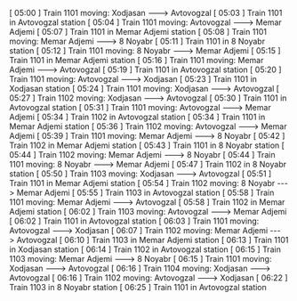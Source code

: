 [ 05:00 ] Train 1101 moving: Xodjasan ---> Avtovogzal
[ 05:03 ] Train 1101 in Avtovogzal station
[ 05:04 ] Train 1101 moving: Avtovogzal ---> Memar Adjemi
[ 05:07 ] Train 1101 in Memar Adjemi station
[ 05:08 ] Train 1101 moving: Memar Adjemi ---> 8 Noyabr
[ 05:11 ] Train 1101 in 8 Noyabr station
[ 05:12 ] Train 1101 moving: 8 Noyabr ---> Memar Adjemi
[ 05:15 ] Train 1101 in Memar Adjemi station
[ 05:16 ] Train 1101 moving: Memar Adjemi ---> Avtovogzal
[ 05:19 ] Train 1101 in Avtovogzal station
[ 05:20 ] Train 1101 moving: Avtovogzal ---> Xodjasan
[ 05:23 ] Train 1101 in Xodjasan station
[ 05:24 ] Train 1101 moving: Xodjasan ---> Avtovogzal
[ 05:27 ] Train 1102 moving: Xodjasan ---> Avtovogzal
[ 05:30 ] Train 1101 in Avtovogzal station
[ 05:31 ] Train 1101 moving: Avtovogzal ---> Memar Adjemi
[ 05:34 ] Train 1102 in Avtovogzal station
[ 05:34 ] Train 1101 in Memar Adjemi station
[ 05:36 ] Train 1102 moving: Avtovogzal ---> Memar Adjemi
[ 05:39 ] Train 1101 moving: Memar Adjemi ---> 8 Noyabr
[ 05:42 ] Train 1102 in Memar Adjemi station
[ 05:43 ] Train 1101 in 8 Noyabr station
[ 05:44 ] Train 1102 moving: Memar Adjemi ---> 8 Noyabr
[ 05:44 ] Train 1101 moving: 8 Noyabr ---> Memar Adjemi
[ 05:47 ] Train 1102 in 8 Noyabr station
[ 05:50 ] Train 1103 moving: Xodjasan ---> Avtovogzal
[ 05:51 ] Train 1101 in Memar Adjemi station
[ 05:54 ] Train 1102 moving: 8 Noyabr ---> Memar Adjemi
[ 05:55 ] Train 1103 in Avtovogzal station
[ 05:58 ] Train 1101 moving: Memar Adjemi ---> Avtovogzal
[ 05:58 ] Train 1102 in Memar Adjemi station
[ 06:02 ] Train 1103 moving: Avtovogzal ---> Memar Adjemi
[ 06:02 ] Train 1101 in Avtovogzal station
[ 06:03 ] Train 1101 moving: Avtovogzal ---> Xodjasan
[ 06:07 ] Train 1102 moving: Memar Adjemi ---> Avtovogzal
[ 06:10 ] Train 1103 in Memar Adjemi station
[ 06:13 ] Train 1101 in Xodjasan station
[ 06:14 ] Train 1102 in Avtovogzal station
[ 06:15 ] Train 1103 moving: Memar Adjemi ---> 8 Noyabr
[ 06:15 ] Train 1101 moving: Xodjasan ---> Avtovogzal
[ 06:16 ] Train 1104 moving: Xodjasan ---> Avtovogzal
[ 06:16 ] Train 1102 moving: Avtovogzal ---> Xodjasan
[ 06:22 ] Train 1103 in 8 Noyabr station
[ 06:25 ] Train 1101 in Avtovogzal station
